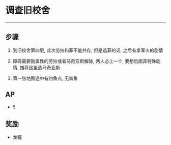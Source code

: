 # 调查旧校舍

---

## 步骤

1. 到旧校舍第四层, 此次劳拉和菲不能共存, 但是选菲的话, 之后有拿军火的剧情

2. 障碍需要刚属性的劳拉或者马奇亚斯解除, 两人必上一个, 要想后面菲特殊剧情, 推荐这里选马奇亚斯

3. 第一张地图途中有钓鱼点, 无新鱼

## AP

- 5

## 奖励

- 龙瞳